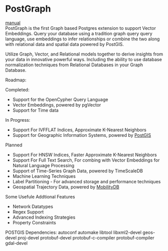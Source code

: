 # PostGraph

[manual](https://postgraphdb.github.io/docs/intro)<br>
PostGraph is the first Graph based Postgres extension to support Vector Embeddings. Query your database using a tradition graph query query language, use embeddings to infer relationships or combine the two along with relational data and spatial data powered by PostGIS. 

Utilize Graph, Vector, and Relational models together to derive insights from your data in innovative powerful ways. Including the ability to use database normalization techniques from Relational Databases in your Graph Database.

Roadmap:

Completed:
  - Support for the OpenCypher Query Language
  - Vector Embeddings, powered by pgVector
  - Support for Time data

In Progress:
  - Support For IVFFLAT Indices, Approximate K-Nearest Neighbors
  - Support for Geographic Information Systems, powered by [PostGIS](http://postgis.net/)

Planned
  - Support For HNSW Indices, Faster Approximate K-Nearest Neighbors
  - Support For Full Text Search, For combing with Vector Embeddings for Natural Language Processing
  - Support of Time-Series Graph Data, powered by TimeScaleDB
  - Machine Learning Techniques
  - Label Partitioning - For advanced storage and performance techniques
  - Geospatial Trajectory Data, powered by [MobilityDB](https://github.com/MobilityDB/MobilityDB)

Some Usefule Addtional Features
  - Network Datatypes
  - Regex Support
  - Advanced Indexing Strategies
  - Property Constraints

POSTGIS Dependencies:
autoconf
automake
libtool
libxml2-devel
geos-devel
proj-devel
protobuf-devel protobuf-c-compiler protobuf-compiler
gdal-devel
